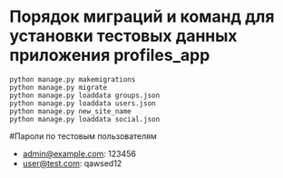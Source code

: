 # Порядок миграций и команд для установки тестовых данных приложения profiles_app

```
python manage.py makemigrations
python manage.py migrate
python manage.py loaddata groups.json
python manage.py loaddata users.json
python manage.py new_site_name
python manage.py loaddata social.json
```

#Пароли по тестовым пользователям
 - admin@example.com: 123456
 - user@test.com: qawsed12